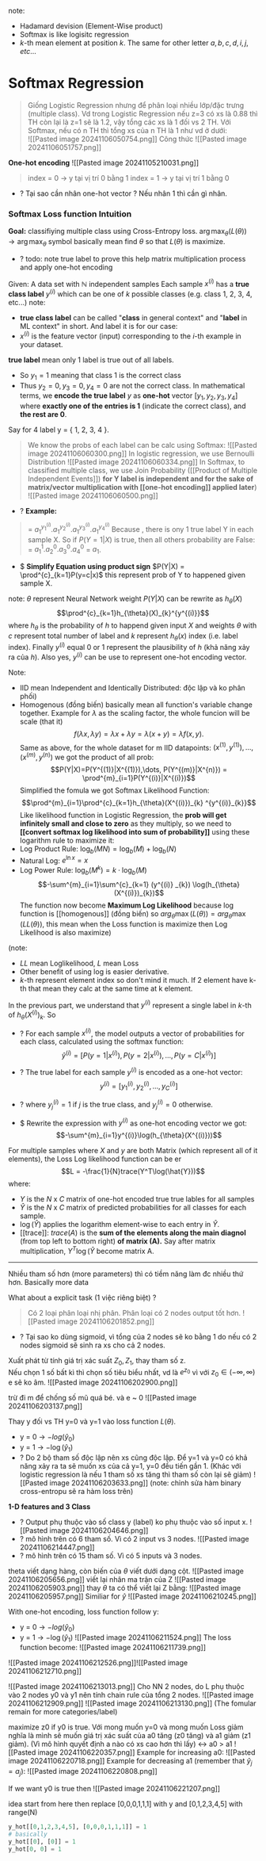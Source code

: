 note:
+ Hadamard devision (Element-Wise product)
+ Softmax is like logisitc regression
+ $k$-th mean element at position $k$. The same for other letter $a,b,c,d,i,j,etc\dots$ 
# Softmax Regression
> Giống Logistic Regression nhưng để phân loại nhiều lớp/đặc trưng (multiple class). Vd trong Logistic Regression nếu z=3 có xs là 0.88 thì TH còn lại là z=1 sẽ là 1.2, vậy tổng các xs là 1 đối vs 2 TH. Với Softmax, nếu có n TH thì tổng xs của n TH là 1 như vd ở dưới:     
![[Pasted image 20241106050754.png]]
  Công thức
![[Pasted image 20241106051757.png]]

**One-hot encoding**
![[Pasted image 20241105210031.png]]
>index = 0 -> y tại vị trí 0 bằng 1
>index = 1 -> y tại vị trí 1 bằng 0
+ ? Tại sao cần nhân one-hot vector ? Nếu nhân 1 thì cần gì nhân.

### Softmax Loss function Intuition
**Goal:** classifiying multiple class using Cross-Entropy loss. 
	$\arg \max_{\theta}(L(\theta))$ $\to \arg \max_{\theta}$ symbol basically mean find $\theta$ so that $L(\theta)$ is maximize.

+ ? todo: note true label to prove this help matrix multiplication process and apply one-hot encoding

Given: 
A data set with $\mathbb{N}$ independent samples
Each sample $x^{(i)}$ has a **true class label** $y^{(i)}$ which can be one of $k$ possible classes (e.g. class 1, 2, 3, 4, etc...)
note:
+ **true class label** can be called "**class** in general context" and "**label** in ML context" in short. And label it is for our case: 
+ $x^{(i)}$ is the feature vector (input) corresponding to the $i$-th example in your dataset.

**true label** mean only 1 label is true out of all labels. 
+ So $y_{1}=1$ meaning that class 1 is the correct class
+ Thus $y_{2}=0, y_{3}=0, y_{4}=0$ are not the correct class.
In mathematical terms, we **encode the true label** $y$ as **one-hot** vector $[y_{1}, y_{2}, y_{3}, y_{4}]$ where **exactly one of the entries is 1** (indicate the correct class), and **the rest are 0**.


Say for 4 label y = { 1, 2, 3, 4 }. 
>We know the probs of each label can be calc using Softmax: ![[Pasted image 20241106060300.png]]
   In logistic regression, we use Bernoulli Distribution
![[Pasted image 20241106060334.png]]
>In Softmax, to classified multiple class, we use Join Probability ([[Product of Multiple Independent Events]]) **for Y label is independent and for the sake of matrix/vector multiplication with [[one-hot encoding]] applied later**)
>![[Pasted image 20241106060500.png]] 
+ ? **Example:**
>= $a_{1}^{y_1^{(i)}}.a_{1}^{y_2^{(i)}}.a_{1}^{y_3^{(i)}}.a_{1}^{y_4^{(i)}}$ 
>Because , there is ony 1 true label Y in each sample X. So if $P(Y=1|X)$ is true, then all others probability are False: 
>= $a_{1}^1.a_{2}^0.a_{3}^{0}.a_{4}^{0}$ 
>= $a_{1}$. 
+ $ **Simplify Equation using product sign** $P(Y|X) = \prod^{c}_{k=1}P(y=c|x)$ 
	this represent prob of Y to happened given sample X.



note: $\theta$ represent Neural Network weight
$P(Y|X)$ can be rewrite as $h_{\theta}(X)$  $$\prod^{c}_{k=1}h_{\theta}(X)_{k}^{y^{(i)}}$$
where $h_{\theta}$ is the probability of $h$ to happend given input $X$ and weights $\theta$ with $c$ represent total number of label and $k$ represent $h_{\theta}(x)$ index (i.e. label index). Finally $y^{(i)}$ equal 0 or 1  represent the plausibility of $h$ (khả năng xảy ra của $h$). Also yes, $y^{(i)}$ can be use to represent one-hot encoding vector.


Note:
+ IID mean Independent and Identically Distributed: độc lập và ko phân phối)
+ Homogenous (đồng biến) basically mean all function's variable change together. Example for $\lambda$ as the scaling factor, the whole funcion will be scale (that it) $$f(λx,λy)=λx+λy=λ(x+y)=λf(x,y).$$ 
Same as above, for the whole dataset for m IID datapoints: $(x^{(1)}, y^{(1)}), \dots, (x^{(m)}, y^{(n)})$ we got the product of all prob:
$$P(Y|X)=P(Y^{(1)}|X^{(1)}),\dots, P(Y^{(m)}|X^{n)}) = \prod^{m}_{i=1}P(Y^{(i)}|X^{(i)})$$
Simplified the fomula we got Softmax Likelihood Function:
$$\prod^{m}_{i=1}\prod^{c}_{k=1}h_{\theta}(X^{(i)})_{k} ^{y^{(i)}_{k}}$$
Like likelihood function in Logistic Regression, the **prob will get infinitely small and close to zero** as they multiply, so we need to **[[convert softmax log likelihood into sum of probability]]** using these logarithm rule to maximize it:
+ Log Product Rule: $\log_b(MN) = \log_b(M) + \log_b(N)$
+ Natural Log: $e^{\ln x} = x$
+ Log Power Rule: $\log_b(M^k) = k \cdot \log_b(M)$ 
$$-\sum^{m}_{i=1}\sum^{c}_{k=1} (y^{(i)} _{k}) \log(h_{\theta}(X^{(i)})_{k})$$
The function now become **Maximum Log Likelihood** because log function is [[homogenous]] (đồng biến) so $arg_{\theta} \max(L(\theta)) = arg_{\theta} \max(LL(\theta))$, this mean when the Loss function is maximize then Log Likelihood is also maximize) 

(note: 
+ $LL$ mean Loglikelihood, $L$ mean Loss
+ Other benefit of using log is easier derivative.
+ $k$-th represent element index so don't mind it much. If 2 element have k-th that mean they calc at the same time at k element.

In the previous part, we understand that $y^{(i)}$ represent a single label in $k$-th of $h_{\theta}(X^{(i)})_{k}$. So
+ ? For each sample $x^{(i)}$, the model outputs a vector of probabilities for each class, calculated using the softmax function: 
$$
\hat{y}^{(i)} = [P(y = 1 | x^{(i)}), P(y = 2 | x^{(i)}), \dots, P(y = C | x^{(i)})]
$$

+ ? The true label for each sample $y^{(i)}$ is encoded as a one-hot vector:
$$
y^{(i)} = [y_1^{(i)}, y_2^{(i)}, \dots, y_C^{(i)}]
$$

+ ? where $y_j^{(i)} = 1$ if $j$ is the true class, and $y_j^{(i)} = 0$ otherwise.

+ $ Rewrite the expression with $y^{(i)}$ as one-hot encoding vector we got:
$$-\sum^{m}_{i=1}y^{(i)}\log(h_{\theta}(X^{(i)}))$$

For multiple samples where $X$ and $y$ are both Matrix (which represent all of it elements), the Loss Log likelihood function can be er   
$$L = -\frac{1}{N}trace(Y^T\log(\hat{Y}))$$
where:
+ $Y$ is the $N$ x $C$ matrix of one-hot encoded true true lables for all samples
+ $\hat{Y}$ is the $N$ x $C$ matrix of predicted probabilities for all classes for each sample.
+ $\log(\hat{Y})$ applies the logarithm element-wise to each entry in $\hat{Y}$.
+ [[trace]]: $trace(A)$ is the **sum of the elements along the main diagnol** (from top left to bottom right) **of matrix (A).** Say after matrix multiplication, $Y^T\log(\hat{Y}$ become matrix A. 

---

Nhiều tham số hơn (more parameters) thì có tiềm năng làm đc nhiều thứ hơn. Basically more data

What about a explicit task (1 việc riêng biệt) ?
>Có 2 loại phân loại nhị phân. Phân loại có 2 nodes output tốt hơn.
![[Pasted image 20241106201852.png]]
+ ? Tại sao ko dùng sigmoid, vì tổng của 2 nodes sẽ ko bằng 1 do nếu có 2 nodes sigmoid sẽ sinh ra xs cho cả 2 nodes.

Xuất phát từ tính giá trị xác suất $Z_{0}, Z_{1}$, thay tham số z.  
Nếu chọn 1 số bất kì thì chọn số tiêu biểu nhất, vd là $e^{z_{0}}$ vì với $z_{0} \in (- \infty, \infty)$ e sẽ ko âm. 
![[Pasted image 20241106202900.png]]

trừ đi m để chống số mũ quá bé. và e ~ 0
![[Pasted image 20241106203137.png]]

Thay y đối vs TH y=0 và y=1 vào loss function $L(\theta)$.  
+ y = 0 -> $-log(\hat{y}_{0})$ 
+ y = 1 -> $-\log(\hat{y}_{1})$
+ ? Do 2 bộ tham số độc lập nên xs cũng độc lập. Để y=1 và y=0 có khả năng xảy ra ta sẽ muốn xs của cả y=1, y=0 đều tiến gần 1.  (Khác với logistic regression là nếu 1 tham số xs tăng thì tham số còn lại sẽ giảm)
![[Pasted image 20241106203633.png]]
(note: chỉnh sửa hàm binary cross-entropu sẽ ra hàm loss trên)

**1-D features and 3 Class**
+ ? Output phụ thuộc vào số class y (label) ko phụ thuộc vào số input x.
![[Pasted image 20241106204646.png]]
+ ? mô hình trên có 6 tham số. Vì có 2 input vs 3 nodes.
![[Pasted image 20241106214447.png]]
+ ? mô hình trên có 15 tham số. Vì có 5 inputs và 3 nodes. 

theta viết dạng hàng, còn biến của $\theta$ viết dưới dạng cột. 
![[Pasted image 20241106205656.png]]
viết lại nhân ma trận của Z
![[Pasted image 20241106205903.png]]
thay $\theta$ ta có thể viết lại Z bằng:
![[Pasted image 20241106205957.png]]
Similiar for $\hat{y}$
![[Pasted image 20241106210245.png]]

With one-hot encoding, loss function follow y:
+ y = 0 -> $-log(\hat{y}_{0})$ 
+ y = 1 -> $-\log(\hat{y}_{1})$
![[Pasted image 20241106211524.png]]
The loss function become:
![[Pasted image 20241106211739.png]]


![[Pasted image 20241106212526.png]]![[Pasted image 20241106212710.png]]

![[Pasted image 20241106213013.png]]
Cho NN 2 nodes, do L phụ thuộc vào 2 nodes y0 và y1 nên tính chain rule của tổng 2 nodes.
![[Pasted image 20241106212909.png]]
![[Pasted image 20241106213130.png]]
(The fomular remain for more categories/label)

maximize z0 if y0 is true.
Với mong muốn y=0 và mong muốn Loss giảm nghĩa là mình sẽ muốn giá trị xác suất của a0 tăng (z0 tăng) và a1 giảm (z1 giảm). (Vì mô hình quyết định a nào có xs cao hơn thì lấy) <-> a0 > a1
![[Pasted image 20241106220357.png]]
Example for increasing a0:
![[Pasted image 20241106220718.png]]
Example for decreasing a1 (remember that $\hat{y}_{j}=a_{j}$):
![[Pasted image 20241106220808.png]]

If we want y0 is true then
![[Pasted image 20241106221207.png]]

idea start from here then replace [0,0,0,1,1,1] with y and  [0,1,2,3,4,5] with range(N)
```python
y_hot[[0,1,2,3,4,5], [0,0,0,1,1,1]] = 1
# basically
y_hot[[0], [0]] = 1
y_hot[0, 0] = 1
```




